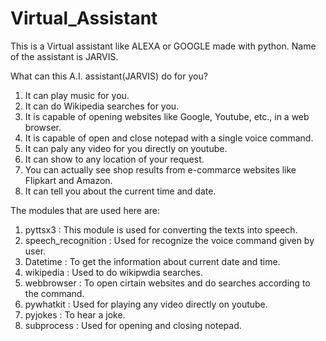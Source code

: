 # Virtual_Assistant
This is a Virtual assistant like ALEXA or GOOGLE made with python. Name of the assistant is JARVIS.

What can this A.I. assistant(JARVIS) do for you?
  1. It can play music for you.
  2. It can do Wikipedia searches for you.
  3. It is capable of opening websites like Google, Youtube, etc., in a web browser.
  4. It is capable of open and close notepad with a single voice command.
  5. It can paly any video for you directly on youtube.
  6. It can show to any location of your request.
  7. You can actually see shop results from e-commarce websites like Flipkart and Amazon.
  8. It can tell you about the current time and date.

The modules that are used here are:
  1. pyttsx3 : This module is used for converting the texts into speech.
  2. speech_recognition : Used for recognize the voice command given by user.
  3. Datetime : To get the information about current date and time.
  4. wikipedia : Used to do wikipwdia searches.
  5. webbrowser : To open cirtain websites and do searches according to the command.
  6. pywhatkit : Used for playing any video directly on youtube.
  7. pyjokes : To hear a joke.
  8. subprocess : Used for opening and closing notepad.

